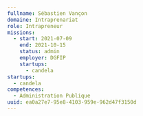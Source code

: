 ```yaml
---
fullname: Sébastien Vançon
domaine: Intraprenariat
role: Intrapreneur
missions:
  - start: 2021-07-09
    end: 2021-10-15
    status: admin
    employer: DGFIP
    startups:
      - candela
startups:
  - candela
competences:
  - Administration Publique
uuid: ea0a27e7-95e8-4103-959e-962d47f3150d
---
```

